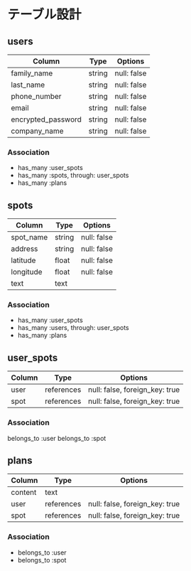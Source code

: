 # テーブル設計

## users

| Column | Type | Options |
| ------ | ---- | ------- |
| family_name | string | null: false |
| last_name | string | null: false |
| phone_number | string | null: false |
| email | string | null: false |
| encrypted_password | string | null: false |
| company_name | string | null: false

### Association

- has_many :user_spots
- has_many :spots, through: user_spots
- has_many :plans

## spots

| Column | Type | Options |
| ------ | ---- | ------- |
| spot_name | string | null: false |
| address | string | null: false |
| latitude | float | null: false |
| longitude | float | null: false |
| text | text |        |

### Association

- has_many :user_spots
- has_many :users, through: user_spots
- has_many :plans

## user_spots

| Column | Type | Options |
| ------ | ---- | ------- |
| user | references | null: false, foreign_key: true |
| spot | references | null: false, foreign_key: true |

### Association

belongs_to :user
belongs_to :spot

## plans

| Column | Type | Options |
| ------ | ---- | ------- |
| content | text |  |
| user | references | null: false, foreign_key: true |
| spot | references | null: false, foreign_key: true |

### Association

- belongs_to :user
- belongs_to :spot